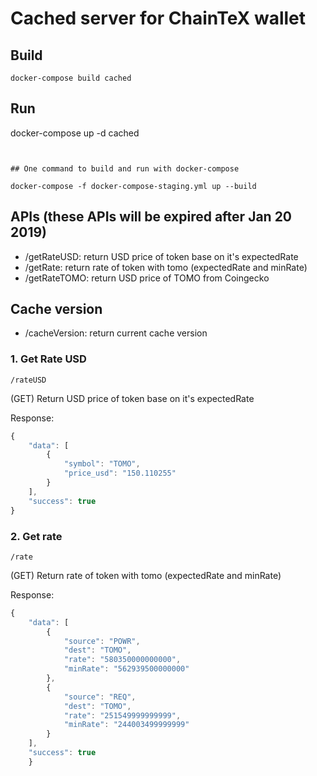 # Cached server for ChainTeX wallet

## Build

```
docker-compose build cached
```

## Run
docker-compose up -d cached
```


## One command to build and run with docker-compose

docker-compose -f docker-compose-staging.yml up --build
```

## APIs (these APIs will be expired after Jan 20 2019)
 - /getRateUSD: return USD price of token base on it's expectedRate
 - /getRate: return rate of token with tomo (expectedRate and minRate)
 - /getRateTOMO: return USD price of TOMO from Coingecko

## Cache version
 - /cacheVersion: return current cache version
 
### 1. Get Rate USD
`/rateUSD`

(GET) Return USD price of token base on it's expectedRate

Response:
```javascript
{
    "data": [
        {
            "symbol": "TOMO",
            "price_usd": "150.110255"
        }
    ],
    "success": true
}
```

### 2. Get rate
`/rate`

(GET) Return rate of token with tomo (expectedRate and minRate)

Response:
```javascript
{
    "data": [
        {
            "source": "POWR",
            "dest": "TOMO",
            "rate": "580350000000000",
            "minRate": "562939500000000"
        },
        {
            "source": "REQ",
            "dest": "TOMO",
            "rate": "251549999999999",
            "minRate": "244003499999999"
        }
    ],
    "success": true
    }
```